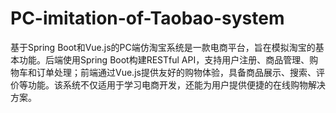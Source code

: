 # PC-imitation-of-Taobao-system
基于Spring Boot和Vue.js的PC端仿淘宝系统是一款电商平台，旨在模拟淘宝的基本功能。后端使用Spring Boot构建RESTful API，支持用户注册、商品管理、购物车和订单处理；前端通过Vue.js提供友好的购物体验，具备商品展示、搜索、评价等功能。该系统不仅适用于学习电商开发，还能为用户提供便捷的在线购物解决方案。
